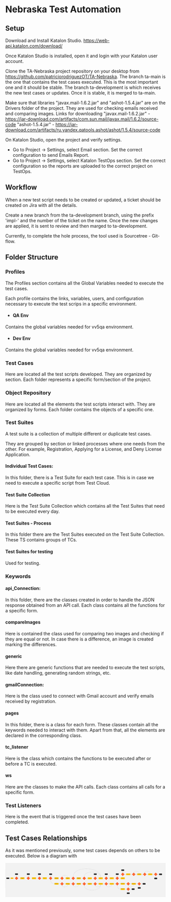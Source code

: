 # Nebraska Test Automation

## Setup

Download and Install Katalon Studio. https://web-api.katalon.com/download/

Once Katalon Studio is installed, open it and login with your Katalon user account.

Clone the TA-Nebraska project repository on your desktop from https://github.com/patriciorodriguezOT/TA-Nebraska. The branch ta-main is the one that contains the test cases executed. This is the most important one and it should be stable. The branch ta-development is which receives the new test cases or updates. Once it is stable, it is merged to ta-main.

Make sure that libraries "javax.mail-1.6.2.jar" and "ashot-1.5.4.jar" are on the Drivers folder of the project. They are used for checking emails received and comparing images.
Links for downloading
"javax.mail-1.6.2.jar" - https://jar-download.com/artifacts/com.sun.mail/javax.mail/1.6.2/source-code
"ashot-1.5.4.jar" - https://jar-download.com/artifacts/ru.yandex.qatools.ashot/ashot/1.5.4/source-code

On Katalon Studio, open the project and verify settings.
- Go to Project -> Settings, select Email section. Set the correct configuration to send Emails Report.
- Go to Project -> Settings, select Katalon TestOps section. Set the correct configuration so the reports are uploaded to the correct project on TestOps.


## Workflow
When a new test script needs to be created or updated, a ticket should be created on Jira with all the details.

Create a new branch from the ta-development branch, using the prefix 'impl-' and the number of the ticket on the name. Once the new changes are applied, it is sent to review and then marged to ta-development.

Currently, to complete the hole process, the tool used is Sourcetree - Git-flow.

## Folder Structure

### Profiles

The Profiles section contains all the Global Variables needed to execute the test cases.

Each profile contains the links, variables, users, and configuration necessary to execute the test scrips in a specific environment.

 - #### QA Env
Contains the global variables needed for vv5qa environment. 

- #### Dev Env
Contains the global variables needed for vv5qa environment. 


### Test Cases

Here are located all the test scripts developed. They are organized by section. Each folder represents a specific form/section of the project.


### Object Repository

Here are located all the elements the test scripts interact with. They are organized by forms. Each folder contains the objects of a specific one.


### Test Suites

A test suite is a collection of multiple different or duplicate test cases.

They are grouped by section or linked processes where one needs from the other. For example, Registration, Applying for a License, and Deny License Application.

#### Individual Test Cases:
In this folder, there is a Test Suite for each test case. This is in case we need to execute a specific script from Test Cloud.

#### Test Suite Collection
Here is the Test Suite Collection which contains all the Test Suites that need to be executed every day.

#### Test Suites - Process
In this folder there are the Test Suites executed on the Test Suite Collection. These TS contains groups of TCs.


#### Test Suites for testing
Used for testing. 


### Keywords

#### api_Connection:
In this folder, there are the classes created in order to handle the JSON response obtained from an API call. Each class contains all the functions for a specific form.

#### compareImages
Here is contained the class used for comparing two images and checking if they are equal or not. In case there is a difference, an image is created marking the differences.

#### generic
Here there are generic functions that are needed to execute the test scripts, like date handling, generating random strings, etc.

#### gmailConnection:
Here is the class used to connect with Gmail account and verify emails received by registration.

#### pages
In this folder, there is a class for each form. These classes contain all the keywords needed to interact with them. Apart from that, all the elements are declared in the corresponding class.

#### tc_listener
Here is the class which contains the functions to be executed after or before a TC is executed.

#### ws
Here are the classes to make the API calls. Each class contains all calls for a specific form.


### Test Listeners
Here is the event that is triggered once the test cases have been completed.

## Test Cases Relationships

As it was mentioned previously, some test cases depends on others to be executed. Below is a diagram with 

![alt text](./ReadmeImages/Test%20Cases%20Relationships.png)